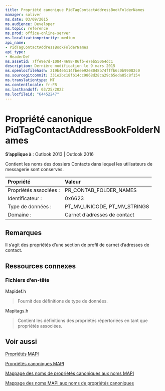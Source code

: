 ```yaml
---
title: Propriété canonique PidTagContactAddressBookFolderNames
manager: soliver
ms.date: 03/09/2015
ms.audience: Developer
ms.topic: reference
ms.prod: office-online-server
ms.localizationpriority: medium
api_name:
- PidTagContactAddressBookFolderNames
api_type:
- HeaderDef
ms.assetid: 7ffe9e7d-1084-4698-86fb-e7eb55064dc1
description: Dernière modification le 9 mars 2015
ms.openlocfilehash: 219b4e5114fbeee92e8048b74fffb6c0b99082c0
ms.sourcegitcommit: 331e2bc18fb14cc9868d28ca29cb5eda85c8f154
ms.translationtype: MT
ms.contentlocale: fr-FR
ms.lasthandoff: 03/25/2022
ms.locfileid: "64452247"
---
```

# <a name="pidtagcontactaddressbookfoldernames-canonical-property"></a>Propriété canonique PidTagContactAddressBookFolderNames

  
  
**S’applique à** : Outlook 2013 | Outlook 2016 
  
Contient les noms des dossiers Contacts dans lequel les utilisateurs de messagerie sont conservés.
  
|Propriété|Valeur|
|:-----|:-----|
|Propriétés associées :  <br/> |PR_CONTAB_FOLDER_NAMES  <br/> |
|Identificateur :  <br/> |0x6623  <br/> |
|Type de données :  <br/> |PT_MV_UNICODE, PT_MV_STRING8  <br/> |
|Domaine :  <br/> |Carnet d’adresses de contact  <br/> |
   
## <a name="remarks"></a>Remarques

Il s’agit des propriétés d’une section de profil de carnet d’adresses de contact.
  
## <a name="related-resources"></a>Ressources connexes

### <a name="header-files"></a>Fichiers d’en-tête

Mapidef.h
  
> Fournit des définitions de type de données.
    
Mapitags.h
  
> Contient les définitions des propriétés répertoriées en tant que propriétés associées.
    
## <a name="see-also"></a>Voir aussi



[Propriétés MAPI](mapi-properties.md)
  
[Propriétés canoniques MAPI](mapi-canonical-properties.md)
  
[Mappage des noms de propriétés canoniques aux noms MAPI](mapping-canonical-property-names-to-mapi-names.md)
  
[Mappage des noms MAPI aux noms de propriétés canoniques](mapping-mapi-names-to-canonical-property-names.md)

